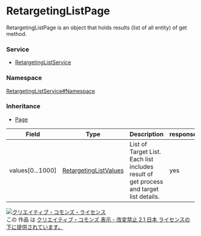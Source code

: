 

# RetargetingListPage

RetargetingListPage is an object that holds results (list of all entity) of get method.

### Service

+ [RetargetingListService](../../services/RetargetingListService.md)

### Namespace

[RetargetingListService#Namespace](../../services/RetargetingListService.md#namespace)

### Inheritance

+ [Page](../Common/Page.md)

| Field | Type | Description | response | add | set |
| ----- | ---- | ----------- | -------- | --------- | --------- |
| values[0...1000] | [RetargetingListValues](./RetargetingListValues.md) | List of Target List.<br/>Each list includes result of get process and target list details. | yes | - | - | |

<a rel="license" href="http://creativecommons.org/licenses/by-nd/2.1/jp/"><img alt="クリエイティブ・コモンズ・ライセンス" style="border-width:0" src="https://i.creativecommons.org/l/by-nd/2.1/jp/88x31.png" /></a><br />この 作品 は <a rel="license" href="http://creativecommons.org/licenses/by-nd/2.1/jp/">クリエイティブ・コモンズ 表示 - 改変禁止 2.1 日本 ライセンスの下に提供されています。</a>
